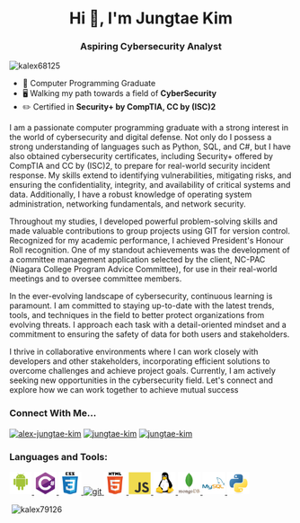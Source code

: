 <h1 align="center">Hi 👋, I'm Jungtae Kim</h1>
<h3 align="center">Aspiring Cybersecurity Analyst</h3>

<p align="left"> <img src="https://komarev.com/ghpvc/?username=kalex68125&label=Profile%20views&color=0e75b6&style=flat" alt="kalex68125" /> </p>

- 🏫 Computer Programming Graduate
- 🖥️ Walking my path towards a field of **CyberSecurity**
- ✏️ Certified in **Security+ by CompTIA, CC by (ISC)2**

I am a passionate computer programming graduate with a strong interest in the world of cybersecurity and digital defense. Not only do I possess a strong understanding of languages such as Python, SQL, and C#, but I have also obtained cybersecurity certificates, including Security+ offered by CompTIA and CC by (ISC)2, to prepare for real-world security incident response. My skills extend to identifying vulnerabilities, mitigating risks, and ensuring the confidentiality, integrity, and availability of critical systems and data. Additionally, I have a robust knowledge of operating system administration, networking fundamentals, and network security.

Throughout my studies, I developed powerful problem-solving skills and made valuable contributions to group projects using GIT for version control. Recognized for my academic performance, I achieved President's Honour Roll recognition. One of my standout achievements was the development of a committee management application selected by the client, NC-PAC (Niagara College Program Advice Committee), for use in their real-world meetings and to oversee committee members.

In the ever-evolving landscape of cybersecurity, continuous learning is paramount. I am committed to staying up-to-date with the latest trends, tools, and techniques in the field to better protect organizations from evolving threats. I approach each task with a detail-oriented mindset and a commitment to ensuring the safety of data for both users and stakeholders.

I thrive in collaborative environments where I can work closely with developers and other stakeholders, incorporating efficient solutions to overcome challenges and achieve project goals. Currently, I am actively seeking new opportunities in the cybersecurity field. Let's connect and explore how we can work together to achieve mutual success

<h3 align="left">Connect With Me...</h3>
<p align="left">
<a href="https://linkedin.com/in/alex-jungtae-kim" target="blank"><img align="center" src="https://raw.githubusercontent.com/rahuldkjain/github-profile-readme-generator/master/src/images/icons/Social/linked-in-alt.svg" alt="alex-jungtae-kim" height="40" width="120" /></a>
<a href="https://www.notion.so/Alex-Kim-64372170ac0645b3b6cbe5b81e6b6a11" target="blank"><img align="center" src="https://img.shields.io/badge/Notion-000000?style=for-the-badge&logo=notion&logoColor=white" alt="jungtae-kim" height="40" width="120" /></a>
<a href="kalex79126@gmail.com" target="blank"><img align="center" src="https://img.shields.io/badge/Gmail-D14836?style=for-the-badge&logo=gmail&logoColor=white" alt="jungtae-kim" height="40" width="120" /></a>
</p>

<h3 align="left">Languages and Tools:</h3>
<p align="left"> <a href="https://developer.android.com" target="_blank" rel="noreferrer"> <img src="https://raw.githubusercontent.com/devicons/devicon/master/icons/android/android-original-wordmark.svg" alt="android" width="40" height="40"/> </a> <a href="https://www.w3schools.com/cs/" target="_blank" rel="noreferrer"> <img src="https://raw.githubusercontent.com/devicons/devicon/master/icons/csharp/csharp-original.svg" alt="csharp" width="40" height="40"/> </a> <a href="https://www.w3schools.com/css/" target="_blank" rel="noreferrer"> <img src="https://raw.githubusercontent.com/devicons/devicon/master/icons/css3/css3-original-wordmark.svg" alt="css3" width="40" height="40"/> </a> <a href="https://git-scm.com/" target="_blank" rel="noreferrer"> <img src="https://www.vectorlogo.zone/logos/git-scm/git-scm-icon.svg" alt="git" width="40" height="40"/> </a> <a href="https://www.w3.org/html/" target="_blank" rel="noreferrer"> <img src="https://raw.githubusercontent.com/devicons/devicon/master/icons/html5/html5-original-wordmark.svg" alt="html5" width="40" height="40"/> </a> <a href="https://developer.mozilla.org/en-US/docs/Web/JavaScript" target="_blank" rel="noreferrer"> <img src="https://raw.githubusercontent.com/devicons/devicon/master/icons/javascript/javascript-original.svg" alt="javascript" width="40" height="40"/> </a> <a href="https://www.linux.org/" target="_blank" rel="noreferrer"> <img src="https://raw.githubusercontent.com/devicons/devicon/master/icons/linux/linux-original.svg" alt="linux" width="40" height="40"/> </a> <a href="https://www.mongodb.com/" target="_blank" rel="noreferrer"> <img src="https://raw.githubusercontent.com/devicons/devicon/master/icons/mongodb/mongodb-original-wordmark.svg" alt="mongodb" width="40" height="40"/> </a> <a href="https://www.mysql.com/" target="_blank" rel="noreferrer"> <img src="https://raw.githubusercontent.com/devicons/devicon/master/icons/mysql/mysql-original-wordmark.svg" alt="mysql" width="40" height="40"/> </a> <a href="https://www.python.org" target="_blank" rel="noreferrer"> <img src="https://raw.githubusercontent.com/devicons/devicon/master/icons/python/python-original.svg" alt="python" width="40" height="40"/> </a> </p>

<p>&nbsp;<img align="center" src="https://github-readme-stats.vercel.app/api?username=kalex79126&show_icons=true&locale=en" alt="kalex79126" /></p>
